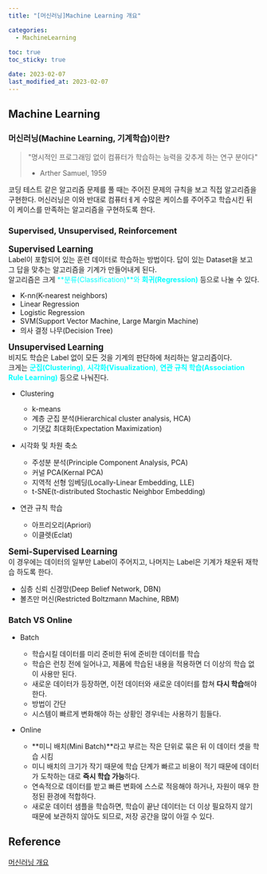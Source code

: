 ```yaml
---
title: "[머신러닝]Machine Learning 개요" 

categories: 
  - MachineLearning
  
toc: true
toc_sticky: true

date: 2023-02-07
last_modified_at: 2023-02-07
---
```


## Machine Learning

### 머신러닝(Machine Learning, 기계학습)이란?  

> "명시적인 프로그래밍 없이 컴퓨터가 학습하는 능력을 갖추게 하는 연구 분야다"
> - Arther Samuel, 1959

코딩 테스트 같은 알고리즘 문제를 풀 때는 주어진 문제의 규칙을 보고 직접 알고리즘을 구현한다. 머신러닝은 이와 반대로 컴퓨터ㅔ게 수많은 케이스를 주어주고 학습시킨 뒤 이 케이스를 만족하는 알고리즘을 구현하도록 한다.

### Supervised, Unsupervised, Reinforcement

<span style = "font-size:120%">**Supervised Learning**</span>    
Label이 포함되어 있는 훈련 데이터로 학습하는 방법이다. 답이 있는 Dataset을 보고 그 답을 맞추는 알고리즘을 기계가 만들어내게 된다.   
알고리즘은 크게 <span style = "color:aqua">**분류(Classification)**와 **회귀(Regression)**</span> 등으로 나눌 수 있다.

- K-nn(K-nearest neighbors)
- Linear Regression
- Logistic Regression
- SVM(Support Vector Machine, Large Margin Machine)
- 의사 결정 나무(Decision Tree)

<span style = "font-size:120%">**Unsupervised Learning**</span>    
비지도 학습은 Label 없이 모든 것을 기계의 판단하에 처리하는 알고리즘이다.   
크게는 <span style = "color:aqua">**군집(Clustering)**, **시각화(Visualization)**, **연관 규칙 학습(Association Rule Learning)**</span> 등으로 나눠진다.

- Clustering
    - k-means
    - 계층 군집 분석(Hierarchical cluster analysis, HCA)
    - 기댓값 최대화(Expectation Maximization)
    
- 시각화 및 차원 축소
    - 주성분 분석(Principle Component Analysis, PCA)
    - 커널 PCA(Kernal PCA)
    - 지역적 선형 임베딩(Locally-Linear Embedding, LLE)
    - t-SNE(t-distributed Stochastic Neighbor Embedding)

-  연관 규칙 학습
    - 아프리오리(Apriori)
    - 이클렛(Eclat)

<span style = "font-size:120%">**Semi-Supervised Learning**</span>    
이 경우에는 데이터의 일부만 Label이 주어지고, 나머지는 Label은 기계가 채운뒤 재학습 하도록 한다. 

- 심층 신뢰 신경망(Deep Belief Network, DBN)
- 볼츠만 머신(Restricted Boltzmann Machine, RBM)



### Batch VS Online

- Batch
    - 학습시킬 데이터를 미리 준비한 뒤에 준비한 데이터를 학습
    - 학습은 런칭 전에 일어나고, 제품에 학습된 내용을 적용하면 더 이상의 학습 없이 사용만 된다.
    - 새로운 데이터가 등장하면, 이전 데이터와 새로운 데이터를 합쳐 **다시 학습**해야한다.
    - 방법이 간단
    - 시스템이 빠르게 변화해야 하는 상황인 경우네는 사용하기 힘들다.

- Online
    - **미니 배치(Mini Batch)**라고 부르는 작은 단위로 묶은 뒤 이 데이터 셋을 학습 시킴
    - 미니 배치의 크기가 작기 때문에 학습 단계가 빠르고 비용이 적기 때문에 데이터가 도착하는 대로 **즉시 학습 가능**하다.
    - 연속적으로 데이터를 받고 빠른 변화에 스스로 적응해야 하거나, 자원이 매우 한정된 환경에 적합하다.
    - 새로운 데이터 샘플을 학습하면, 학습이 끝난 데이터는 더 이상 필요하지 않기 때문에 보관하지 않아도 되므로, 저장 공간을 많이 아낄 수 있다.

## Reference
[머신러닝 개요]("https://yngie-c.github.io/machine%20learning/2020/02/19/overview/")
